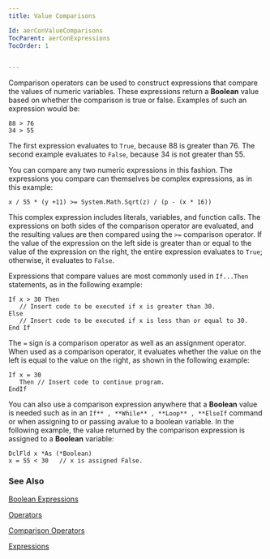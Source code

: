 ```yaml
---
title: Value Comparisons

Id: aerConValueComparisons
TocParent: aerConExpressions
TocOrder: 1


---
```


Comparison operators can be used to construct expressions that compare the values of numeric variables. These expressions return a **Boolean** value based on whether the comparison is true or false. Examples of such an expression would be: 

```
88 > 76
34 > 55
```

The first expression evaluates to ```True```, because 88 is greater than 76. The second example evaluates to ```False```, because 34 is not greater than 55. 

You can compare any two numeric expressions in this fashion. The expressions you compare can themselves be complex expressions, as in this example: 

```
x / 55 * (y +11) >= System.Math.Sqrt(z) / (p - (x * 16))
```

This complex expression includes literals, variables, and function calls. The expressions on both sides of the comparison operator are evaluated, and the resulting values are then compared using the ```>=``` comparison operator. If the value of the expression on the left side is greater than or equal to the value of the expression on the right, the entire expression evaluates to ```True```; otherwise, it evaluates to ```False```. 

Expressions that compare values are most commonly used in ```If...Then``` statements, as in the following example: 

```
If x > 30 Then
   // Insert code to be executed if x is greater than 30.
Else
   // Insert code to be executed if x is less than or equal to 30.
End If
```

The ```=``` sign is a comparison operator as well as an assignment operator. When used as a comparison operator, it evaluates whether the value on the left is equal to the value on the right, as shown in the following example: 

```
If x = 30
   Then // Insert code to continue program. 
EndIf
```

You can also use a comparison expression anywhere that a **Boolean** value is needed such as in an ```If** , **While** , **Loop** , **ElseIf``` command or when assigning to or passing avalue to a boolean variable. In the following example, the value returned by the comparison expression is assigned to a **Boolean** variable: 

```
DclFld x *As (*Boolean)
x = 55 < 30   // x is assigned False.
```

### See Also
[Boolean Expressions](aerConBooleanExpressions.html)

[Operators](aerConOperators.html)

[Comparison Operators](aerConComparisonOperators.html)

[Expressions](aerConExpressions.html) 
